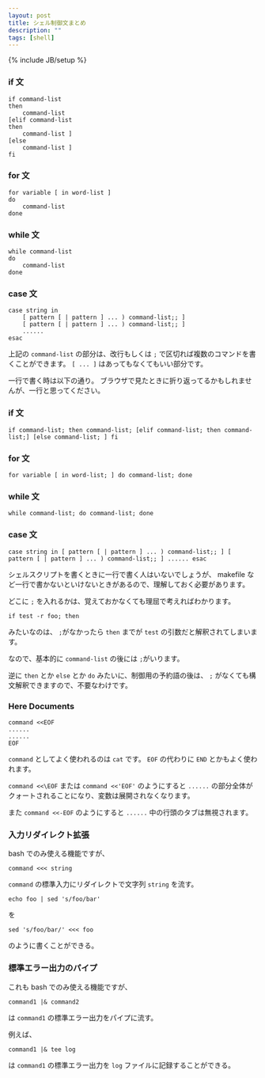 ```yaml
---
layout: post
title: シェル制御文まとめ
description: ""
tags: [shell]
---
```

{% include JB/setup %}

### if 文 ###

    if command-list
    then
        command-list
    [elif command-list
    then
        command-list ]
    [else
        command-list ]
    fi

### for 文 ###

    for variable [ in word-list ]
    do
        command-list
    done

### while 文 ###

    while command-list
    do
        command-list
    done

### case 文 ###

    case string in
        [ pattern [ | pattern ] ... ) command-list;; ]
        [ pattern [ | pattern ] ... ) command-list;; ]
        ......
    esac

上記の `command-list` の部分は、改行もしくは `;` で区切れば複数のコマンドを書くことができます。
`[ ... ]` はあってもなくてもいい部分です。

一行で書く時は以下の通り。
ブラウザで見たときに折り返ってるかもしれませんが、一行と思ってください。

### if 文 ###

    if command-list; then command-list; [elif command-list; then command-list;] [else command-list; ] fi

### for 文 ###

    for variable [ in word-list; ] do command-list; done

### while 文 ###

    while command-list; do command-list; done

### case 文 ###

    case string in [ pattern [ | pattern ] ... ) command-list;; ] [ pattern [ | pattern ] ... ) command-list;; ] ...... esac


シェルスクリプトを書くときに一行で書く人はいないでしょうが、
makefile など一行で書かないといけないときがあるので、理解しておく必要があります。

どこに `;` を入れるかは、覚えておかなくても理屈で考えればわかります。

    if test -r foo; then

みたいなのは、 `;`がなかったら `then` までが `test` の引数だと解釈されてしまいます。

なので、基本的に `command-list` の後には `;`がいります。

逆に `then` とか `else` とか `do` みたいに、制御用の予約語の後は、 `;` がなくても構文解釈できますので、不要なわけです。

### Here Documents ###

    command <<EOF
    ......
    ......
    EOF

`command` としてよく使われるのは `cat` です。
`EOF` の代わりに `END` とかもよく使われます。

`command <<\EOF` または `command <<'EOF'` のようにすると `......` の部分全体がクォートされることになり、変数は展開されなくなります。

また `command <<-EOF` のようにすると `......` 中の行頭のタブは無視されます。

### 入力リダイレクト拡張 ###

bash でのみ使える機能ですが、

    command <<< string

`command` の標準入力にリダイレクトで文字列 `string` を流す。

    echo foo | sed 's/foo/bar'

を

    sed 's/foo/bar/' <<< foo

のように書くことができる。

### 標準エラー出力のパイプ ###

これも bash でのみ使える機能ですが、

    command1 |& command2

は `command1` の標準エラー出力をパイプに流す。

例えば、

    command1 |& tee log

は `command1` の標準エラー出力を `log` ファイルに記録することができる。
